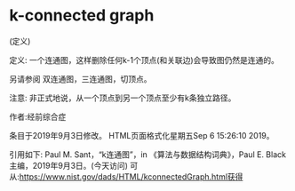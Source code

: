 # k-connected graph


(定义)



定义:
一个连通图，这样删除任何k-1个顶点(和关联边)会导致图仍然是连通的。



另请参阅
双连通图，三连通图，切顶点。



注意:
非正式地说，从一个顶点到另一个顶点至少有k条独立路径。


作者:经前综合症







条目于2019年9月3日修改。
HTML页面格式化星期五Sep 6 15:26:10 2019。



引用如下:
Paul M. Sant，“k连通图”，in
《算法与数据结构词典》，Paul E. Black主编，2019年9月3日。(今天访问)
可从:https://www.nist.gov/dads/HTML/kconnectedGraph.html获得